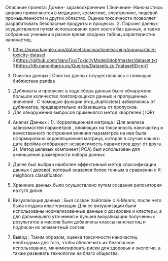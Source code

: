 Описание проекта: Домен- здравоохранение
1.Значение- Наночастицы широко применяются в медицине, косметике, электронике, пищевой промышленности и других областях. Оценка токсичности позволяет разрабатывать безопасные продукты и процессы. 
2. Парсинг данных осуществлялся путем использования open source баз данных, а также собранных учеными в разное время сводных таблиц характеристик наночастиц. 

 1) https://www.kaggle.com/datasets/ucimachinelearning/nanoparticle-toxicity-dataset
2)https://github.com/NanoTox/ToxicityModel/blob/master/dataset.txt
3)https://db.nanopharos.eu/Queries/Datasets.zul?datasetID=np1

3. Очистка данных : Очистка данных осуществлялась с помощью библиотеки pandas 
1) Дубликаты и пропуски: в ходе сбора данных было обнаружено большое  количество повтоярющихся данных  и пропущенных значений . С помощью функции drop_duplicates() избавлялись от дубликатов, предварительно избавившись от пропусков. 
2) Для обнаружения выбросов применялся метод квартелей ( IQR)
4. Анализ Данных : 
1). Корреляционная матрица : Для анализа зависимостей параметров , влияющих на токсичность наночастиц и качественного построения влияния параметров на нее была сформирована корреляционная матрица, которая в случае нашего дата фрейма отображает независимость параметров друг от друга. 
2). Метод целевых компонент( PCA)  был использован для уменьшения размерности набора данных 
3) Далее был выбран наиболее эффективный метод классификации данных ( дерево), который оказался более точным в сравнении с K-neighbors classification
5. Хранение данных было осуществлено путем создания репозитория на гугл диске.  
6. Визуализация данных : 
Был создан пайплайн с K-Means, после чего была создана кластеризация 
Для ее визуализации были использованы нормализованные данные о дозировке и кластеры, а для дальнейшего уточнения и лучшей визуализации полученных результатов в массив были добавлены классы наночастиц и подписан их элементный состав. 

7. Вывод : Таким образом, оценка токсичности наночастиц необходима для того, чтобы обеспечить их безопасное использование, минимизировать риски для здоровья и экологии, а также развивать технологии на благо общества.
